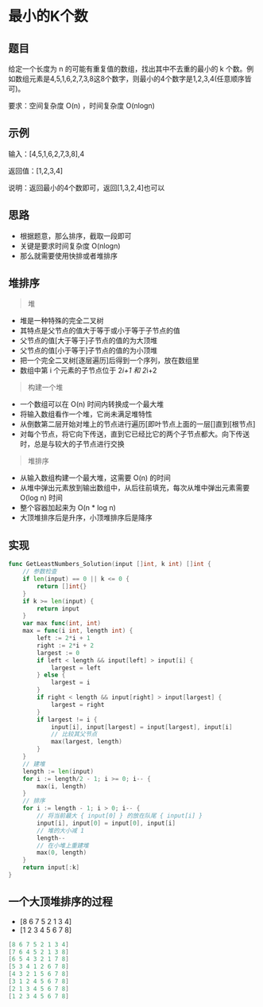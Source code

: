 # 最小的K个数

## 题目

给定一个长度为 n 的可能有重复值的数组，找出其中不去重的最小的 k 个数。例如数组元素是4,5,1,6,2,7,3,8这8个数字，则最小的4个数字是1,2,3,4(任意顺序皆可)。

要求：空间复杂度 O(n) ，时间复杂度 O(nlogn)

## 示例

输入：[4,5,1,6,2,7,3,8],4 

返回值：[1,2,3,4]

说明：返回最小的4个数即可，返回[1,3,2,4]也可以

## 思路

* 根据题意，那么排序，截取一段即可
* 关键是要求时间复杂度 O(nlogn)
* 那么就需要使用快排或者堆排序

## 堆排序

> 堆

* 堆是一种特殊的完全二叉树
* 其特点是父节点的值大于等于或小于等于子节点的值
* 父节点的值[大于等于]子节点的值的为大顶堆
* 父节点的值[小于等于]子节点的值的为小顶堆
* 把一个完全二叉树[逐层遍历]后得到一个序列，放在数组里
* 数组中第 i 个元素的子节点位于 2*i+1 和 2*i+2

> 构建一个堆

* 一个数组可以在 O(n) 时间内转换成一个最大堆
* 将输入数组看作一个堆，它尚未满足堆特性
* 从倒数第二层开始对堆上的节点进行遍历[即叶节点上面的一层[]直到[根节点]
* 对每个节点，将它向下传送，直到它已经比它的两个子节点都大。向下传送时，总是与较大的子节点进行交换

> 堆排序

* 从输入数组构建一个最大堆，这需要 O(n) 的时间
* 从堆中弹出元素放到输出数组中，从后往前填充，每次从堆中弹出元素需要 O(log n) 时间
* 整个容器加起来为 O(n * log n)
* 大顶堆排序后是升序，小顶堆排序后是降序

## 实现

```go
func GetLeastNumbers_Solution(input []int, k int) []int {
	// 参数检查
	if len(input) == 0 || k <= 0 {
		return []int{}
	}
	if k >= len(input) {
		return input
	}
	var max func(int, int)
	max = func(i int, length int) {
		left := 2*i + 1
		right := 2*i + 2
		largest := 0
		if left < length && input[left] > input[i] {
			largest = left
		} else {
			largest = i
		}
		if right < length && input[right] > input[largest] {
			largest = right
		}
		if largest != i {
			input[i], input[largest] = input[largest], input[i]
			// 比较其父节点
			max(largest, length)
		}
	}
	// 建堆
	length := len(input)
	for i := length/2 - 1; i >= 0; i-- {
		max(i, length)
	}
	// 排序
	for i := length - 1; i > 0; i-- {
		// 将当前最大 { input[0] } 的放在队尾 { input[i] }
		input[i], input[0] = input[0], input[i]
		// 堆的大小减 1
		length--
		// 在小堆上重建堆
		max(0, length)
	}
	return input[:k]
}
```

## 一个大顶堆排序的过程

* [8 6 7 5 2 1 3 4]
* [1 2 3 4 5 6 7 8]

```go
[8 6 7 5 2 1 3 4]
[7 6 4 5 2 1 3 8]
[6 5 4 3 2 1 7 8]
[5 3 4 1 2 6 7 8]
[4 3 2 1 5 6 7 8]
[3 1 2 4 5 6 7 8]
[2 1 3 4 5 6 7 8]
[1 2 3 4 5 6 7 8]
```